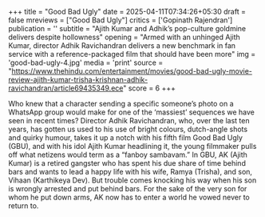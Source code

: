+++
title = "Good Bad Ugly"
date = 2025-04-11T07:34:26+05:30
draft = false
mreviews = ["Good Bad Ugly"]
critics = ['Gopinath Rajendran']
publication = ''
subtitle = "Ajith Kumar and Adhik’s pop-culture goldmine delivers despite hollowness"
opening = "Armed with an unhinged Ajith Kumar, director Adhik Ravichandran delivers a new benchmark in fan service with a reference-packaged film that should have been more"
img = 'good-bad-ugly-4.jpg'
media = 'print'
source = "https://www.thehindu.com/entertainment/movies/good-bad-ugly-movie-review-ajith-kumar-trisha-krishnan-adhik-ravichandran/article69435349.ece"
score = 6
+++

Who knew that a character sending a specific someone’s photo on a WhatsApp group would make for one of the ‘massiest’ sequences we have seen in recent times? Director Adhik Ravichandran, who, over the last ten years, has gotten us used to his use of bright colours, dutch-angle shots and quirky humour, takes it up a notch with his fifth film Good Bad Ugly (GBU), and with his idol Ajith Kumar headlining it, the young filmmaker pulls off what netizens would term as a “fanboy sambavam.” In GBU, AK (Ajith Kumar) is a retired gangster who has spent his due share of time behind bars and wants to lead a happy life with his wife, Ramya (Trisha), and son, Vihaan (Karthikeya Dev). But trouble comes knocking his way when his son is wrongly arrested and put behind bars. For the sake of the very son for whom he put down arms, AK now has to enter a world he vowed never to return to.
